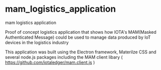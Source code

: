 # mam_logistics_application
mam logistics application


Proof of concept logistics application that shows how IOTA's MAM(Masked Authenticated Message) could be used to manage data produced by IoT devices in the logistics industry

This application was built using the Electron framework, Materilze CSS and several node.js packages including the MAM client libary ( https://github.com/iotaledger/mam.client.js )
